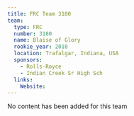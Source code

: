 ```yaml
---
title: FRC Team 3180
team:
  type: FRC
  number: 3180
  name: Blaise of Glory
  rookie_year: 2010
  location: Trafalgar, Indiana, USA
  sponsors:
    - Rolls-Royce
    - Indian Creek Sr High Sch
  links:
    Website: 
---
```

No content has been added for this team